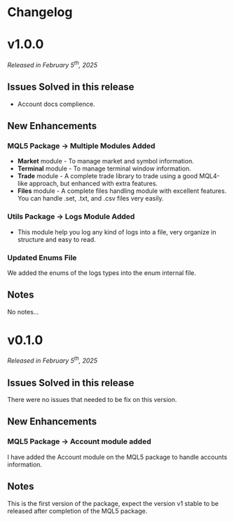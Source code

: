 # Changelog
# v1.0.0
*Released in February 5<sup>th</sup>, 2025*

## **Issues Solved in this release**
- Account docs complience.

## **New Enhancements**
### MQL5 Package -> Multiple Modules Added
- **Market** module - To manage market and symbol information.
- **Terminal** module - To manage terminal window information.
- **Trade** module - A complete trade library to trade using a good MQL4-like approach, but enhanced with extra features.
- **Files** module - A complete files handling module with excellent features. You can handle .set, .txt, and .csv files very easily.

### Utils Package -> Logs Module Added
- This module help you log any kind of logs into a file, very organize in structure and easy to read.

### Updated Enums File
We added the enums of the logs types into the enum internal file.

## Notes
No notes...

# v0.1.0
*Released in February 5<sup>th</sup>, 2025*

## **Issues Solved in this release**
There were no issues that needed to be fix on this version.

## **New Enhancements**
### MQL5 Package -> Account module added
I have added the Account module on the MQL5 package to handle accounts information.

## Notes
This is the first version of the package, expect the version v1 stable to be released after completion of the MQL5 package.